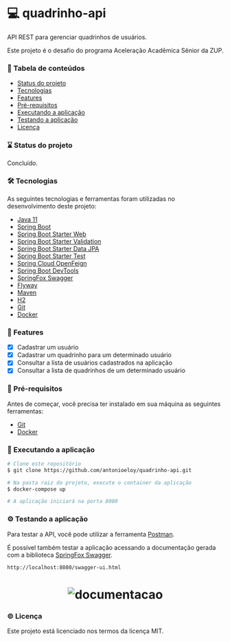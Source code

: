 # :computer: quadrinho-api
API REST para gerenciar quadrinhos de usuários.

Este projeto é o desafio do programa Aceleração Acadêmica Sênior da ZUP.

### :bookmark_tabs: Tabela de conteúdos
* [Status do projeto](#status)
* [Tecnologias](#tecnologias)
* [Features](#features)
* [Pré-requisitos](#requisitos)
* [Executando a aplicação](#executando)
* [Testando a aplicação](#testando)
* [Licença](#licenca)

<a name="status"/></a>
### :hourglass: Status do projeto
Concluído.

<a name="tecnologias"/></a>
### :hammer_and_wrench: Tecnologias

As seguintes tecnologias e ferramentas foram utilizadas no desenvolvimento deste projeto:

- [Java 11](https://www.oracle.com/java/)
- [Spring Boot](https://spring.io/projects/spring-boot)
- [Spring Boot Starter Web](https://mvnrepository.com/artifact/org.springframework.boot/spring-boot-starter-web)
- [Spring Boot Starter Validation](https://mvnrepository.com/artifact/org.springframework.boot/spring-boot-starter-validation)
- [Spring Boot Starter Data JPA](https://mvnrepository.com/artifact/org.springframework.boot/spring-boot-starter-data-jpa)
- [Spring Boot Starter Test](https://mvnrepository.com/artifact/org.springframework.boot/spring-boot-starter-test)
- [Spring Cloud OpenFeign](https://spring.io/projects/spring-cloud-openfeign)
- [Spring Boot DevTools](https://mvnrepository.com/artifact/org.springframework.boot/spring-boot-devtools)
- [SpringFox Swagger](http://springfox.github.io/springfox/)
- [Flyway](https://flywaydb.org/)
- [Maven](https://maven.apache.org/)
- [H2](https://www.h2database.com)
- [Git](https://git-scm.com/)
- [Docker](https://www.docker.com/)

<a name="features"/></a>
### :page_with_curl: Features
- [x] Cadastrar um usuário
- [x] Cadastrar um quadrinho para um determinado usuário
- [x] Consultar a lista de usuários cadastrados na aplicação
- [x] Consultar a lista de quadrinhos de um determinado usuário

<a name="requisitos"/></a>
### :pencil: Pré-requisitos

Antes de começar, você precisa ter instalado em sua máquina as seguintes ferramentas:
- [Git](https://git-scm.com/)
- [Docker](https://www.docker.com/)

<a name="executando"/></a>
### :rocket: Executando a aplicação

```bash
# Clone este repositório
$ git clone https://github.com/antonioeloy/quadrinho-api.git

# Na pasta raiz do projeto, execute o container da aplicação
$ docker-compose up

# A aplicação iniciará na porta 8080
```

<a name="testando"/></a>
### :gear: Testando a aplicação

Para testar a API, você pode utilizar a ferramenta [Postman](https://www.postman.com/).

É possível também testar a aplicação acessando a documentação gerada com a biblioteca [SpringFox Swagger](http://springfox.github.io/springfox/).

```
http://localhost:8080/swagger-ui.html
```

<h1 align="center">
  <img alt="documentacao" title="documentacao" src="documentacao_api.PNG" />
</h1>

<a name="licenca"/></a>
### :copyright: Licença

Este projeto está licenciado nos termos da licença MIT.
